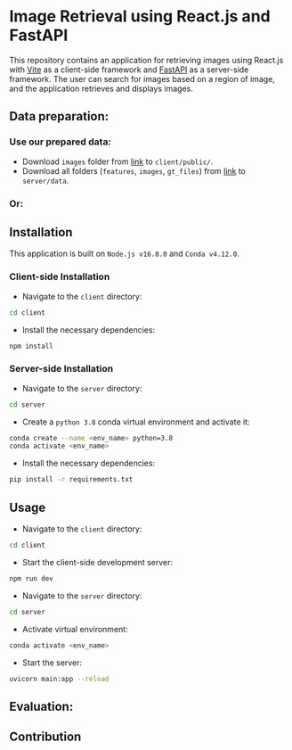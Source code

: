 # Image Retrieval using React.js and FastAPI

This repository contains an application for retrieving images using React.js with [Vite](https://vitejs.dev/) as a client-side framework and [FastAPI](https://fastapi.tiangolo.com/) as a server-side framework. The user can search for images based on a region of image, and the application retrieves and displays images.

## Data preparation:
### Use our prepared data:
* Download `images` folder from [link](https://drive.google.com/drive/folders/1sHnC666LpfVcSdUyOw9Cu7wBN0kgUGgo?usp=share_link) to `client/public/`.
* Download all folders (`features`, `images`, `gt_files`) from [link](https://drive.google.com/drive/folders/1sHnC666LpfVcSdUyOw9Cu7wBN0kgUGgo?usp=share_link) to `server/data`.
### Or:

## Installation
This application is built on `Node.js v16.8.0` and `Conda v4.12.0`.

### Client-side Installation
* Navigate to the `client` directory:
```bash
cd client
```
* Install the necessary dependencies:
```bash
npm install
```
### Server-side Installation
* Navigate to the `server` directory:
```bash
cd server
```
* Create a `python 3.8` conda virtual environment and activate it:
```bash
conda create --name <env_name> python=3.8
conda activate <env_name>
```
* Install the necessary dependencies:
```bash
pip install -r requirements.txt
```
## Usage
* Navigate to the `client` directory:
```bash
cd client
```
* Start the client-side development server:
```bash
npm run dev
```
* Navigate to the `server` directory:
```bash
cd server
```
* Activate virtual environment:
```bash
conda activate <env_name>
```
* Start the server:
```bash
uvicorn main:app --reload
```

## Evaluation:

## Contribution
